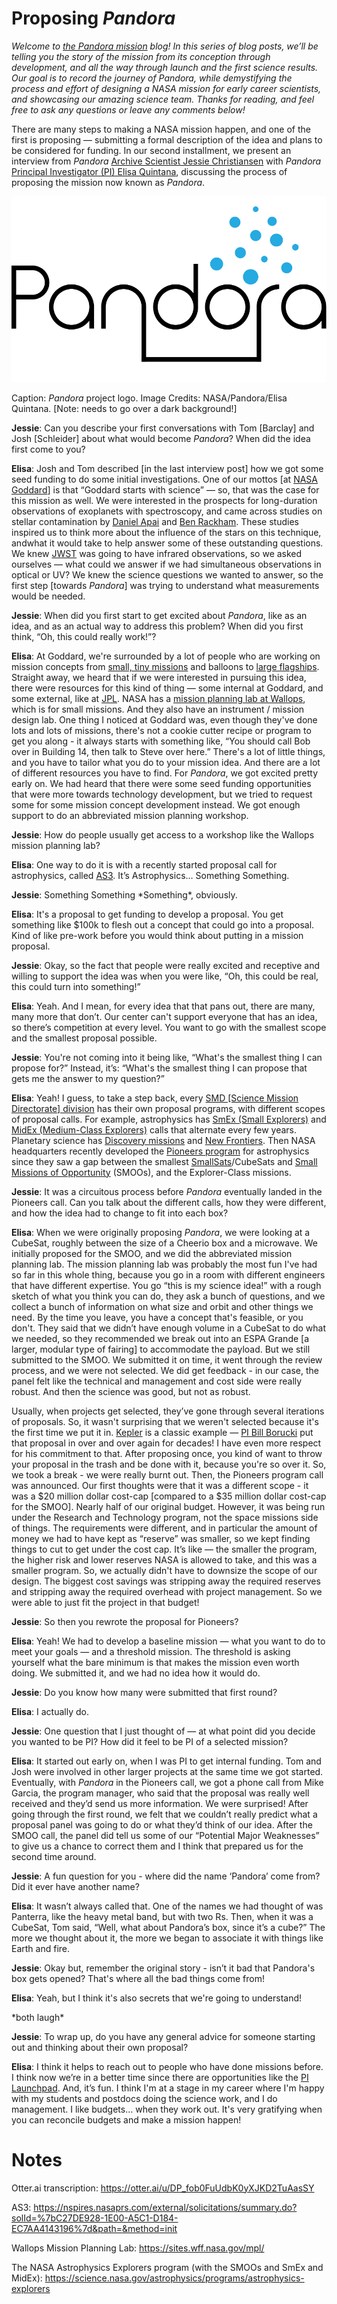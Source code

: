 # Proposing _Pandora_

_Welcome to_ [_the Pandora mission_](https://www.nasa.gov/feature/goddard/2021/pandora-mission-would-expand-nasa-s-capabilities-in-probing-alien-worlds) _blog! In this series of blog posts, we’ll be telling you the story of the mission from its conception through development, and all the way through launch and the first science results. Our goal is to record the journey of Pandora, while demystifying the process and effort of designing a NASA mission for early career scientists, and showcasing our amazing science team. Thanks for reading, and feel free to ask any questions or leave any comments below!_

There are many steps to making a NASA mission happen, and one of the first is proposing — submitting a formal description of the idea and plans to be considered for funding. In our second installment, we present an interview from _Pandora_ [Archive Scientist Jessie Christiansen](https://web.ipac.caltech.edu/staff/christia/) with _Pandora_ [Principal Investigator (PI) Elisa Quintana](https://solarsystem.nasa.gov/people/313/elisa-quintana/), discussing the process of proposing the mission now known as _Pandora_.

![Pandora Logo](blog2/logo-blacktext-blue.png)

Caption: _Pandora_ project logo. Image Credits: NASA/Pandora/Elisa Quintana. \[Note: needs to go over a dark background!\]

**Jessie**: Can you describe your first conversations with Tom \[Barclay\] and Josh \[Schleider\] about what would become _Pandora_? When did the idea first come to you?

**Elisa**: Josh and Tom described \[in the last interview post\] how we got some seed funding to do some initial investigations. One of our mottos \[at [NASA Goddard](https://www.nasa.gov/goddard)\] is that “Goddard starts with science” — so, that was the case for this mission as well. We were interested in the prospects for long-duration observations of exoplanets with spectroscopy, and came across studies on stellar contamination by [Daniel Apai](https://www.as.arizona.edu/people/faculty/daniel-apai) and [Ben Rackham](https://eapsweb.mit.edu/people/brackham). These studies inspired us to think more about the influence of the stars on this technique, andwhat it would take to help answer some of these outstanding questions. We knew [JWST](https://www.jwst.nasa.gov/) was going to have infrared observations, so we asked ourselves — what could we answer if we had simultaneous observations in optical or UV? We knew the science questions we wanted to answer, so the first step \[towards _Pandora_\] was trying to understand what measurements would be needed.

**Jessie**: When did you first start to get excited about _Pandora_, like as an idea, and as an actual way to address this problem? When did you first think, “Oh, this could really work!”?

**Elisa**: At Goddard, we're surrounded by a lot of people who are working on mission concepts from [small, tiny missions](https://www.nasa.gov/subject/3665/small-satellite-missions) and balloons to [large flagships](https://nasa.fandom.com/wiki/Flagship_Program). Straight away, we heard that if we were interested in pursuing this idea, there were resources for this kind of thing — some internal at Goddard, and some external, like at [JPL](https://www.jpl.nasa.gov/). NASA has a [mission planning lab at Wallops](https://sites.wff.nasa.gov/mpl/), which is for small missions. And they also have an instrument / mission design lab. One thing I noticed at Goddard was, even though they've done lots and lots of missions, there's not a cookie cutter recipe or program to get you along - it always starts with something like, “You should call Bob over in Building 14, then talk to Steve over here.” There's a lot of little things, and you have to tailor what you do to your mission idea. And there are a lot of different resources you have to find. For _Pandora_, we got excited pretty early on. We had heard that there were some seed funding opportunities that were more towards technology development, but we tried to request some for some mission concept development instead. We got enough support to do an abbreviated mission planning workshop.

**Jessie**: How do people usually get access to a workshop like the Wallops mission planning lab?

**Elisa**: One way to do it is with a recently started proposal call for astrophysics, called [AS3](https://nspires.nasaprs.com/external/solicitations/summary.do?solId=%7bC27DE928-1E00-A5C1-D184-EC7AA4143196%7d&path=&method=init). It’s Astrophysics… Something Something.

**Jessie**: Something Something \*Something\*, obviously.

**Elisa**: It's a proposal to get funding to develop a proposal. You get something like $100k to flesh out a concept that could go into a proposal. Kind of like pre-work before you would think about putting in a mission proposal.

**Jessie**: Okay, so the fact that people were really excited and receptive and willing to support the idea was when you were like, “Oh, this could be real, this could turn into something!”

**Elisa**: Yeah. And I mean, for every idea that that pans out, there are many, many more that don’t. Our center can't support everyone that has an idea, so there’s competition at every level. You want to go with the smallest scope and the smallest proposal possible.

**Jessie**: You're not coming into it being like, “What's the smallest thing I can propose for?” Instead, it’s: “What's the smallest thing I can propose that gets me the answer to my question?”

**Elisa**: Yeah! I guess, to take a step back, every [SMD \[Science Mission Directorate\] division](https://science.nasa.gov/) has their own proposal programs, with different scopes of proposal calls. For example, astrophysics has [SmEx (Small Explorers)](https://explorers.gsfc.nasa.gov/smex.html) and [MidEx (Medium-Class Explorers)](https://explorers.gsfc.nasa.gov/midex.html) calls that alternate every few years. Planetary science has [Discovery missions](https://www.nasa.gov/planetarymissions/discovery.html) and [New Frontiers](https://www.nasa.gov/planetarymissions/newfrontiers.html). Then NASA headquarters recently developed the [Pioneers program](https://science.nasa.gov/astrophysics/programs/astrophysics-pioneers) for astrophysics since they saw a gap between the smallest [SmallSats](https://www.nasa.gov/content/what-are-smallsats-and-cubesats)/CubeSats and [Small Missions of Opportunity](https://explorers.gsfc.nasa.gov/missions.html) (SMOOs), and the Explorer-Class missions.

**Jessie**: It was a circuitous process before _Pandora_ eventually landed in the Pioneers call. Can you talk about the different calls, how they were different, and how the idea had to change to fit into each box?

**Elisa**: When we were originally proposing _Pandora_, we were looking at a CubeSat, roughly between the size of a Cheerio box and a microwave. We initially proposed for the SMOO, and we did the abbreviated mission planning lab. The mission planning lab was probably the most fun I've had so far in this whole thing, because you go in a room with different engineers that have different expertise. You go “this is my science idea!” with a rough sketch of what you think you can do, they ask a bunch of questions, and we collect a bunch of information on what size and orbit and other things we need. By the time you leave, you have a concept that's feasible, or you don't. They said that we didn’t have enough volume in a CubeSat to do what we needed, so they recommended we break out into an ESPA Grande \[a larger, modular type of fairing\] to accommodate the payload. But we still submitted to the SMOO. We submitted it on time, it went through the review process, and we were not selected. We did get feedback - in our case, the panel felt like the technical and management and cost side were really robust. And then the science was good, but not as robust.

Usually, when projects get selected, they’ve gone through several iterations of proposals. So, it wasn't surprising that we weren't selected because it's the first time we put it in. [Kepler](https://www.nasa.gov/mission_pages/kepler/main/index.html) is a classic example — [PI Bill Borucki](https://www.nasa.gov/mission_pages/kepler/team/william_borucki.html) put that proposal in over and over again for decades! I have even more respect for his commitment to that. After proposing once, you kind of want to throw your proposal in the trash and be done with it, because you're so over it. So, we took a break - we were really burnt out. Then, the Pioneers program call was announced. Our first thoughts were that it was a different scope - it was a $20 million dollar cost-cap \[compared to a $35 million dollar cost-cap for the SMOO\]. Nearly half of our original budget. However, it was being run under the Research and Technology program, not the space missions side of things. The requirements were different, and in particular the amount of money we had to have kept as “reserve” was smaller, so we kept finding things to cut to get under the cost cap. It’s like — the smaller the program, the higher risk and lower reserves NASA is allowed to take, and this was a smaller program. So, we actually didn't have to downsize the scope of our design. The biggest cost savings was stripping away the required reserves and stripping away the required overhead with project management. So we were able to just fit the project in that budget!

**Jessie**: So then you rewrote the proposal for Pioneers?

**Elisa**: Yeah! We had to develop a baseline mission — what you want to do to meet your goals — and a threshold mission. The threshold is asking yourself what the bare minimum is that makes the mission even worth doing. We submitted it, and we had no idea how it would do.

**Jessie**: Do you know how many were submitted that first round?

**Elisa**: I actually do. <!---  **Insert numbers / stats here** -->

**Jessie**: One question that I just thought of — at what point did you decide you wanted to be PI? How did it feel to be PI of a selected mission?

**Elisa**: It started out early on, when I was PI to get internal funding. Tom and Josh were involved in other larger projects at the same time we got started. Eventually, with _Pandora_ in the Pioneers call, we got a phone call from Mike Garcia, the program manager, who said that the proposal was really well received and they’d send us more information. We were surprised! After going through the first round, we felt that we couldn’t really predict what a proposal panel was going to do or what they’d think of our idea. After the SMOO call, the panel did tell us some of our “Potential Major Weaknesses” to give us a chance to correct them and I think that prepared us for the second time around.

**Jessie**: A fun question for you - where did the name ‘Pandora’ come from? Did it ever have another name?

**Elisa**: It wasn’t always called that. One of the names we had thought of was Panterra, like the heavy metal band, but with two Rs. Then, when it was a CubeSat, Tom said, “Well, what about Pandora’s box, since it’s a cube?” The more we thought about it, the more we began to associate it with things like Earth and fire.

**Jessie**: Okay but, remember the original story - isn’t it bad that Pandora's box gets opened? That's where all the bad things come from!

**Elisa**: Yeah, but I think it's also secrets that we're going to understand!

\*both laugh\*

**Jessie**: To wrap up, do you have any general advice for someone starting out and thinking about their own proposal?

**Elisa**: I think it helps to reach out to people who have done missions before. I think now we’re in a better time since there are opportunities like the [PI Launchpad](https://science.nasa.gov/researchers/pi-launchpad). And, it’s fun. I think I'm at a stage in my career where I'm happy with my students and postdocs doing the science work, and I do management. I like budgets… when they work out. It's very gratifying when you can reconcile budgets and make a mission happen!

# Notes

Otter.ai transcription: <https://otter.ai/u/DP_fob0FuUdbK0yXJKD2TuAasSY>

AS3: <https://nspires.nasaprs.com/external/solicitations/summary.do?solId=%7bC27DE928-1E00-A5C1-D184-EC7AA4143196%7d&path=&method=init>

Wallops Mission Planning Lab: <https://sites.wff.nasa.gov/mpl/>

The NASA Astrophysics Explorers program (with the SMOOs and SmEx and MidEx): <https://science.nasa.gov/astrophysics/programs/astrophysics-explorers>

<!--- Pandora logo: attached (it’s transparent so needs to go over a darker background!) -->
